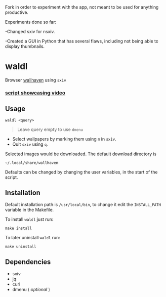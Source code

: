 Fork in order to experiment with the app, not meant to be used for anything productive.

Experiments done so far:

-Changed sxiv for nsxiv.





-Created a GUI in Python that has several flaws, including not being able to display thumbnails.


# waldl

Browser [wallhaven](https://wallhaven.cc/) using `sxiv`

### [script showcasing video](https://youtu.be/C7n-34bEdF8)


## Usage
```
waldl <query>
```
> Leave query empty to use `dmenu`

- Select wallpapers by marking them using `m` in `sxiv`.
- Quit `sxiv` using `q`.

Selected images would be downloaded. The default download directory is

	~/.local/share/wallhaven

Defaults can be changed by changing the user variables, in the start of the
script.

## Installation
Default installation path is `/usr/local/bin`, to change it edit the `INSTALL_PATH` variable in the Makefile.

To install `waldl` just run:
```
make install
```


To later uninstall `waldl` run:
```
make uninstall
```

## Dependencies

* sxiv
* jq
* curl
* dmenu ( *optional* )


